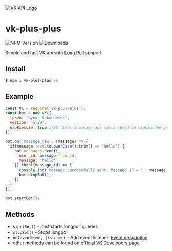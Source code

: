 ![VK API Logo](https://vk.com/images/blog/api_product.svg)

# vk-plus-plus
![NPM Version](https://img.shields.io/npm/v/vk-plus-plus.svg)
![Downloads](https://img.shields.io/npm/dt/vk-plus-plus.svg)

Simple and fast VK api with [Long Poll](https://vk.com/dev/bots_longpoll) support 

## Install
```bash
$ npm i vk-plus-plus -s
```

## Example
```javascript
const VK = require('vk-plus-plus');
const bot = new VK({
  token: '<your tokenhere>',
  version: '5.80',
  useExecute: true //25 times increase api calls speed in highloaded projects
});

bot.on('message_new', (message) => {
  if(message.text.toLowerCase().trim() == 'hello') {
    bot.messages.send({
      user_id: message.from_id,
      message: 'hello'
    }).then((message_id) => {
      console.log('Message successfully sent. Message ID = ' + message_id);
      bot.stopBot();
    })
  }
});

bot.startBot();
```

## Methods
* `startBot()` - Just starts longpoll queries
* `stopBot()` - Stops longpoll
* `on(eventName, listener)` - Add event listener. [Event description](https://vk.com/dev/groups_events)
* other methods can be found on official [VK Developers page](https://vk.com/dev/methods)

